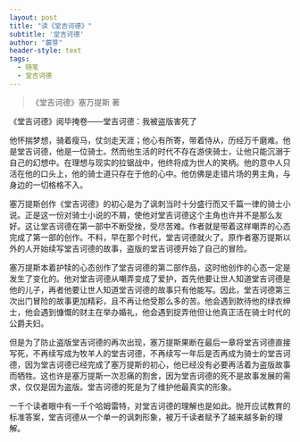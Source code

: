 ```yaml
---
layout: post
title: "读《堂吉诃德》"
subtitle: '堂吉诃德'
author: "蘑芽"
header-style: text
tags:
  - 随笔
  - 堂吉诃德
---
```


> 《堂吉诃德》塞万提斯 著



《堂吉诃德》阅毕掩卷——堂吉诃德：我被盗版害死了

他怀揣梦想，骑着瘦马，仗剑走天涯；他心有所寄，带着侍从，历经万千磨难。他是堂吉诃德，他是一位骑士。然而他生活的时代不存在游侠骑士，让他只能沉溺于自己的幻想中。在理想与现实的拉锯战中，他终将成为世人的笑柄。他的意中人只活在他的口头上，他的骑士道只存在于他的心中。他仿佛是走错片场的男主角，与身边的一切格格不入。

塞万提斯创作《堂吉诃德》的初心是为了讽刺当时十分盛行而又千篇一律的骑士小说。正是这一份对骑士小说的不屑，使他对堂吉诃德这个主角也许并不是那么友好。这让堂吉诃德在第一部中不断受挫，受尽苦难。作者就是带着这样嘲弄的心态完成了第一部的创作。不料，早在那个时代，堂吉诃德就火了。原作者塞万提斯以外的人开始续写堂吉诃德的故事，盗版的堂吉诃德开始了自己的冒险。

塞万提斯本着护犊的心态创作了堂吉诃德的第二部作品，这时他创作的心态一定是发生了变化的。他对堂吉诃德从嘲弄变成了爱护，首先他要让世人知道堂吉诃德是他的儿子，再者他要让世人知道堂吉诃德的故事只有他能写。因此，堂吉诃德第三次出门冒险的故事更加精彩，且不再让他受那么多的苦。他会遇到款待他的绿衣绅士，他会遇到慷慨的财主在举办婚礼，他会遇到捉弄他但让他真正活在骑士时代的公爵夫妇。

但是为了防止盗版堂吉诃德的再次出现，塞万提斯果断在最后一章将堂吉诃德直接写死，不再续写成为牧羊人的堂吉诃德，不再续写一年后是否再成为骑士的堂吉诃德，因为堂吉诃德已经完成了塞万提斯的初心，他已经没有必要再活着为盗版故事而牺牲。这也许是塞万提斯一次忍痛的割舍，因为堂吉诃德的死不是故事发展的需求，仅仅是因为盗版。堂吉诃德的死是为了维护他最真实的形象。

一千个读者眼中有一千个哈姆雷特，对堂吉诃德的理解也是如此。抛开应试教育的标准答案，堂吉诃德从一个单一的讽刺形象，被万千读者赋予了越来越多新的理解。
